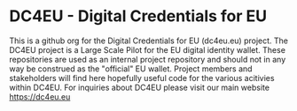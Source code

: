 # DC4EU - Digital Credentials for EU

This is a github org for the Digital Credentials for EU (dc4eu.eu) project. The DC4EU project is a Large Scale Pilot for the EU digital identity wallet. These repositories are used as an internal project repository and should not in any way be construed as the "official" EU wallet. Project members and stakeholders will find here hopefully useful code for the various acitivies within DC4EU. For inquiries about DC4EU please visit our main website https://dc4eu.eu

